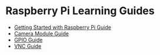 # Raspberry Pi Learning Guides

- [Getting Started with Raspberry Pi Guide](pi/README.md)
- [Camera Module Guide](camera/README.md)
- [GPIO Guide](GPIO/README.md)
- [VNC Guide](vnc/README.md)

